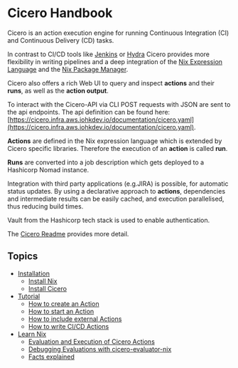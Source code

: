 # Cicero Handbook

Cicero is an action execution engine for running Continuous Integration (CI) and Continuous Delivery (CD) tasks.

In contrast to CI/CD tools like [Jenkins](https://www.jenkins.io/)
or [Hydra](https://github.com/NixOS/hydra) Cicero provides more flexibility in writing pipelines
and a deep integration of the [Nix Expression Language](https://nixos.wiki/wiki/Nix_Expression_Language) and the [Nix Package Manager](https://nixos.wiki/wiki/Nix_Package_Manager).

Cicero also offers a rich Web UI to query and inspect **actions** and their **runs**,
as well as the **action output**.

To interact with the Cicero-API via CLI POST requests with JSON are sent to the api endpoints.
The api definition can be found here: [https://cicero.infra.aws.iohkdev.io/documentation/cicero.yaml](https://cicero.infra.aws.iohkdev.io/documentation/cicero.yaml).

**Actions** are defined in the Nix expression language which is extended by Cicero specific libraries.
Therefore the execution of an **action** is called **run**.

**Runs** are converted into a job description which gets deployed to a Hashicorp Nomad instance.

Integration with third party applications (e.g.JIRA) is possible, for automatic status updates.
By using a declarative approach to **actions**, dependencies and intermediate results can be easily cached,
and execution parallelised, thus reducing build times.

Vault from the Hashicorp tech stack is used to enable authentication.

The [Cicero Readme](https://github.com/input-output-hk/cicero) provides more detail.

## Topics
- [Installation](./installation.md)
  - [Install Nix](./install-nix.md)
  - [Install Cicero](./install-cicero.md)
- [Tutorial](./tutorial.md)
  - [How to create an Action](./tutorial-1.md)
  - [How to start an Action](./tutorial-2.md)
  - [How to include external Actions](./tutorial-3.md)
  - [How to write CI/CD Actions](./tutorial-4.md)
- [Learn Nix](./learn-nix.md)
  - [Evaluation and Execution of Cicero Actions](./evaluation-and-execution-of-actions.md)
  - [Debugging Evaluations with cicero-evaluator-nix ](./cicero-evaluator-nix.md)
  - [Facts explained](./facts-explained.md)
